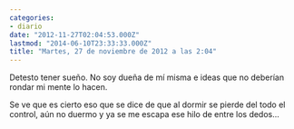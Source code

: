 ```yaml
---
categories:
- diario
date: "2012-11-27T02:04:53.000Z"
lastmod: "2014-06-10T23:33:33.000Z"
title: "Martes, 27 de noviembre de 2012 a las 2:04"
---
```


Detesto tener sueño. No soy dueña de mí­ misma e ideas que no deberí­an rondar mi mente lo hacen.

Se ve que es cierto eso que se dice de que al dormir se pierde del todo el control, aún no duermo y ya se me escapa ese hilo de entre los dedos...